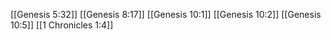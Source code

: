 [[Genesis 5:32]]
[[Genesis 8:17]]
[[Genesis 10:1]]
[[Genesis 10:2]]
[[Genesis 10:5]]
[[1 Chronicles 1:4]]
